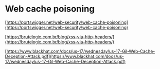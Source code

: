 # **Web cache poisoning**

[https://portswigger.net/web-security/web-cache-poisoning](https://portswigger.net/web-security/web-cache-poisoning)

[https://brutelogic.com.br/blog/xss-via-http-headers/](https://brutelogic.com.br/blog/xss-via-http-headers/)

[https://www.blackhat.com/docs/us-17/wednesday/us-17-Gil-Web-Cache-Deception-Attack.pdf](https://www.blackhat.com/docs/us-17/wednesday/us-17-Gil-Web-Cache-Deception-Attack.pdf)


